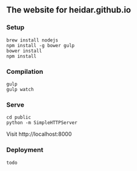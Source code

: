 ## The website for heidar.github.io

### Setup

    brew install nodejs
    npm install -g bower gulp
    bower install
    npm install

### Compilation

    gulp
    gulp watch

### Serve

    cd public
    python -m SimpleHTTPServer

Visit http://localhost:8000

### Deployment

    todo
